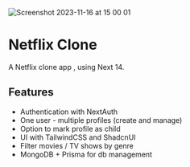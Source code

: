 ![Screenshot 2023-11-16 at 15 00 01](https://github.com/Milen-Donchev/netflix-clone/assets/93256125/b311497d-8446-4210-b3d5-4759cfbd0790)

# Netflix Clone

A Netflix clone app , using Next 14.



## Features

- Authentication with NextAuth
- One user - multiple profiles (create and manage)
- Option to mark profile as child
- UI with TailwindCSS and ShadcnUI
- Filter movies / TV shows by genre
- MongoDB + Prisma for db management

